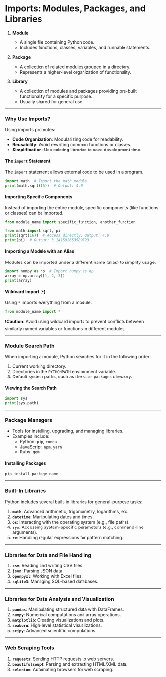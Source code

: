 # Imports: Modules, Packages, and Libraries

1. **Module**
   - A single file containing Python code.
   - Includes functions, classes, variables, and runnable statements.

2. **Package**
   - A collection of related modules grouped in a directory.
   - Represents a higher-level organization of functionality.

3. **Library**
   - A collection of modules and packages providing pre-built functionality for a specific purpose.
   - Usually shared for general use.

---

### Why Use Imports?
Using imports promotes:
  - **Code Organization**: Modularizing code for readability.
  - **Reusability**: Avoid rewriting common functions or classes.
  - **Simplification**: Use existing libraries to save development time.

#### **The `import` Statement**
The `import` statement allows external code to be used in a program.

```python
import math  # Import the math module
print(math.sqrt(16))  # Output: 4.0
```

#### Importing Specific Components
Instead of importing the entire module, specific components (like functions or classes) can be imported.

```python
from module_name import specific_function, another_function
```

```python
from math import sqrt, pi
print(sqrt(16))  # Access directly, Output: 4.0
print(pi)  # Output: 3.141592653589793
```

#### Importing a Module with an Alias
Modules can be imported under a different name (alias) to simplify usage.

```python
import numpy as np  # Import numpy as np
array = np.array([1, 2, 3])
print(array)
```

#### Wildcard Import (`*`)
Using `*` imports everything from a module.

```python
from module_name import *
```

❗**Caution**: Avoid using wildcard imports to prevent conflicts between similarly named variables or functions in different modules.

---

### Module Search Path
When importing a module, Python searches for it in the following order:
1. Current working directory.
2. Directories in the `PYTHONPATH` environment variable.
3. Default system paths, such as the `site-packages` directory.

#### Viewing the Search Path
```python
import sys
print(sys.path)
```

---

### Package Managers
- Tools for installing, upgrading, and managing libraries.
- Examples include:
  - Python: `pip`, `conda`
  - JavaScript: `npm`, `yarn`
  - Ruby: `gem`

#### Installing Packages
```bash
pip install package_name
```

---

### **Built-In Libraries**
Python includes several built-in libraries for general-purpose tasks:

1. **`math`**: Advanced arithmetic, trigonometry, logarithms, etc.
2. **`datetime`**: Manipulating dates and times.
3. **`os`**: Interacting with the operating system (e.g., file paths).
4. **`sys`**: Accessing system-specific parameters (e.g., command-line arguments).
5. **`re`**: Handling regular expressions for pattern matching.

---

### Libraries for Data and File Handling
1. **`csv`**:  Reading and writing CSV files.
2. **`json`**: Parsing JSON data.
3. **`openpyxl`**: Working with Excel files.
4. **`sqlite3`**: Managing SQL-based databases.

---

### Libraries for Data Analysis and Visualization
1. **`pandas`**: Manipulating structured data with DataFrames.
2. **`numpy`**: Numerical computations and array operations.
3. **`matplotlib`**: Creating visualizations and plots.
4. **`seaborn`**: High-level statistical visualizations.
5. **`scipy`**: Advanced scientific computations.

---

### Web Scraping Tools
1. **`requests`**: Sending HTTP requests to web servers.
2. **`beautifulsoup4`**: Parsing and extracting HTML/XML data.
3. **`selenium`**: Automating browsers for web scraping.

